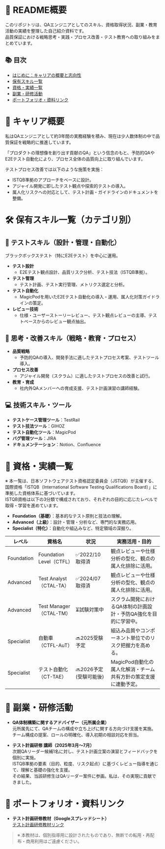 # 🧪 README概要

このリポジトリは、QAエンジニアとしてのスキル、資格取得状況、副業・教育活動の実績を整理した自己紹介資料です。  
品質保証における戦略思考・実践・プロセス改善・テスト教育への取り組みをまとめています。

## 📚 目次

- [はじめに：キャリアの概要と志向性](#-はじめにキャリアの概要と志向性)
- [保有スキル一覧](#-保有スキル一覧カテゴリ別)
- [資格・実績一覧](#-資格実績一覧)
- [副業・研修活動](#-副業研修活動)
- [ポートフォリオ・資料リンク](#-ポートフォリオ資料リンク)

# 🧭 キャリア概要

私はQAエンジニアとして約3年間の実務経験を積み、現在は少人数体制の中で品質保証を戦略的に推進しています。

「プロダクトの理想像を創り出す貢献のQA」という信念のもと、予防的QAやE2Eテスト自動化により、プロセス全体の品質向上に取り組んでいます。

テストプロセス改善では以下のような施策を実施：
- ISTQB準拠のアプローチをベースに設計。
- アジャイル開発に即したテスト観点や探索的テストの導入。
- 属人化リスクへの対応として、テスト計画・ガイドラインのドキュメントを整備。

# 🛠 保有スキル一覧（カテゴリ別）

## 🧪 テストスキル（設計・管理・自動化）
ブラックボックステスト（特にE2Eテスト）を中心に運用。

- **テスト設計**  
  - E2Eテスト観点設計、品質リスク分析、テスト技法（ISTQB準拠）。
- **テスト管理**  
  - テスト計画、テスト実行管理、メトリクス選定と分析。
- **テスト自動化**  
  - MagicPodを用いたE2Eテスト自動化の導入・運用、属人化対策ガイドラインの策定。
- **レビュー技術**  
  - 仕様・ユーザーストーリーレビュー、テスト観点レビューの主導、テストベースからのレビュー観点抽出。

## 🧠 思考・改善スキル（戦略・教育・プロセス）

- **品質戦略**  
  - 予防的QAの導入、開発手法に適したテストプロセス考案、テストツール導入。
- **プロセス改善**  
  - アジャイル開発（スクラム）に適したテストプロセスの改善と試行。
- **教育・育成**  
  - 社内外QAメンバーへの育成支援、テスト計画演習の講師経験。

## 💻 技術スキル・ツール

- **テストケース管理ツール**：TestRail  
- **テスト技法ツール**：GIHOZ  
- **テスト自動化ツール**：MagicPod  
- **バグ管理ツール**：JIRA  
- **ドキュメンテーション**：Notion、Confluence

# 🏅 資格・実績一覧

※ 本一覧は、日本ソフトウェアテスト資格認定委員会（JSTQB）が主催する、国際資格「ISTQB（International Software Testing Qualifications Board）」に準拠した資格体系に基づいています。  
ISTQB資格は以下の3分類で構成されており、それぞれの目的に応じたレベルで取得・学習を進めています。

- **Foundation（基礎）**：基本的なテスト原則と技法の理解。  
- **Advanced（上級）**：設計・管理・分析など、専門的な実務応用。  
- **Specialist（特化）**：自動化や組込みなど、特定領域の深掘り。

| レベル | 資格名 | 状況 | 実務活用・目的 |
|--------|--------|------|------------------|
| Foundation | Foundation Level（CTFL） | ✅2022/10 取得済 | 観点レビューや仕様分析の型化、観点の属人化排除に活用。 |
| Advanced | Test Analyst（CTAL-TA） | ✅2024/07 取得済 | 観点レビューや仕様分析の型化、観点の属人化排除に活用。 |
| Advanced | Test Manager（CTAL-TM） | ⏳試験対策中 | スクラム開発におけるQA体制の計画設計・予防QA強化を目的に学習中。 |
| Specialist | 自動車（CTFL-AuT） | 🔜2025受験予定 | 組込み品質やコンポーネント単位でのリスク把握力を高める。 |
| Specialist | テスト自動化（CT-TAE） | 🔜2026予定(受験可能後) | MagicPod自動化の属人化解消・チーム共有方針の策定支援に連動予定。 |

# 🤝 副業・研修活動

- **QA体制構築に関するアドバイザー（元所属企業）**  
  元所属先にて、QAチームの構成や立ち上げに関する方向づけ支援を実施。<br>
  チーム構成の提案、ロールの明確化、導入初期の相談対応を担当。

- **テスト計画研修 講師（2025年3月～7月）**  
  次期QAリーダー候補1名に対し、テスト計画立案の演習とフィードバックを個別に実施。<br>
  ISTQB準拠の要素（目的、粒度、リスク起点）に基づくレビュー指導を通じて、理解と基礎の強化を支援。<br>
  その結果、当該研修生はQAリーダー案件に参画。私は、その実現に貢献できました。

# 🔗 ポートフォリオ・資料リンク

- **テスト計画研修教材（Googleスプレッドシート）**  
  [テスト計画研修教材リンク](https://docs.google.com/spreadsheets/d/1md1IiAylcvrb8eQGLXp5VLpRafauYrqZ6RR2zByYmHI/edit?gid=1434703486)

> ※ 本教材は、個別指導用に設計されたものであり、無断での転用・再配布・商用利用はご遠慮ください。
